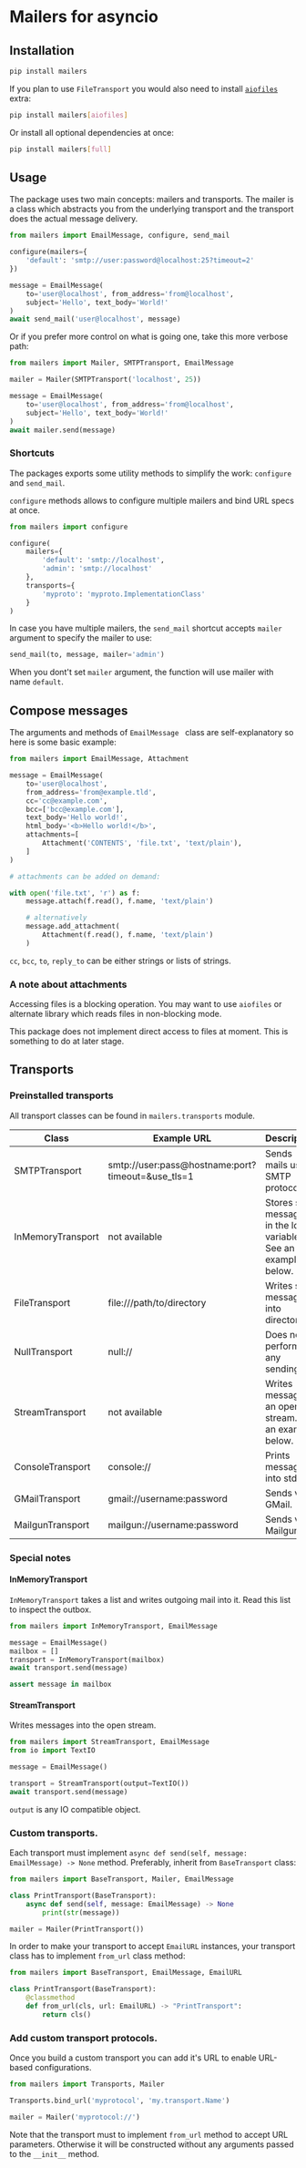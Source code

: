 # Mailers for asyncio

## Installation

```bash
pip install mailers
```

If you plan to use `FileTransport` you would also need to install 
[`aiofiles`](https://github.com/Tinche/aiofiles) extra:

```bash
pip install mailers[aiofiles]
```

Or install all optional dependencies at once:

```bash
pip install mailers[full]
```


## Usage

The package uses two main concepts: mailers and transports. 
The mailer is a class which abstracts you from the underlying transport
and the transport does the actual message delivery.

```python
from mailers import EmailMessage, configure, send_mail

configure(mailers={
    'default': 'smtp://user:password@localhost:25?timeout=2'
})

message = EmailMessage(
    to='user@localhost', from_address='from@localhost',
    subject='Hello', text_body='World!'
)
await send_mail('user@localhost', message)
```

Or if you prefer more control on what is going one, take this more verbose path:

```python
from mailers import Mailer, SMTPTransport, EmailMessage

mailer = Mailer(SMTPTransport('localhost', 25))

message = EmailMessage(
    to='user@localhost', from_address='from@localhost',
    subject='Hello', text_body='World!'
)
await mailer.send(message)
``` 

### Shortcuts

The packages exports some utility methods to simplify the work: `configure` and `send_mail`.

`configure` methods allows to configure multiple mailers and bind URL specs at once.

```python
from mailers import configure

configure(
    mailers={
        'default': 'smtp://localhost',
        'admin': 'smtp://localhost'   
    },
    transports={
        'myproto': 'myproto.ImplementationClass'            
    }
)
``` 

In case you have multiple mailers, the `send_mail` shortcut accepts `mailer` argument to specify the mailer to use:
```python
send_mail(to, message, mailer='admin')
```

When you dont't set `mailer` argument, the function will use mailer with name `default`.  


## Compose messages

The arguments and methods of `EmailMessage ` class are self-explanatory so here is some basic example:

```python
from mailers import EmailMessage, Attachment

message = EmailMessage(
    to='user@localhost', 
    from_address='from@example.tld', 
    cc='cc@example.com', 
    bcc=['bcc@example.com'], 
    text_body='Hello world!',
    html_body='<b>Hello world!</b>',
    attachments=[
        Attachment('CONTENTS', 'file.txt', 'text/plain'),    
    ]   
)

# attachments can be added on demand:

with open('file.txt', 'r') as f:
    message.attach(f.read(), f.name, 'text/plain')

    # alternatively
    message.add_attachment(
        Attachment(f.read(), f.name, 'text/plain')
    )
```

`cc`, `bcc`, `to`, `reply_to` can be either strings or lists of strings.

### A note about attachments

Accessing files is a blocking operation. You may want to use `aiofiles` or alternate library
which reads files in non-blocking mode.

This package does not implement direct access to files at moment. 
This is something to do at later stage. 

## Transports

### Preinstalled transports

All transport classes can be found in `mailers.transports` module.

| Class             | Example URL                                       | Description                                                       |
|-------------------|---------------------------------------------------|-------------------------------------------------------------------|
| SMTPTransport     | smtp://user:pass@hostname:port?timeout=&use_tls=1 | Sends mails using SMTP protocol.                                  |
| InMemoryTransport | not available                                     | Stores sent messages in the local variable. See an example below. |
| FileTransport     | file:///path/to/directory                         | Writes sent messages into directory.                              |
| NullTransport     | null://                                           | Does not perform any sending.                                     |
| StreamTransport   | not available                                     | Writes message to an open stream. See an example below.           |
| ConsoleTransport  | console://                                        | Prints messages into stdout.                                      |
| GMailTransport    | gmail://username:password                         | Sends via GMail.                                                  |
| MailgunTransport  | mailgun://username:password                       | Sends via Mailgun.                                                |


### Special notes

#### InMemoryTransport

`InMemoryTransport` takes a list and writes outgoing mail into it. 
Read this list to inspect the outbox.

```python
from mailers import InMemoryTransport, EmailMessage

message = EmailMessage()
mailbox = []
transport = InMemoryTransport(mailbox)
await transport.send(message)

assert message in mailbox
```

#### StreamTransport

Writes messages into the open stream.

```python
from mailers import StreamTransport, EmailMessage
from io import TextIO

message = EmailMessage()

transport = StreamTransport(output=TextIO())
await transport.send(message)
```

`output` is any IO compatible object.


### Custom transports.

Each transport must implement `async def send(self, message: EmailMessage) -> None` method. 
Preferably, inherit from `BaseTransport` class:

```python
from mailers import BaseTransport, Mailer, EmailMessage

class PrintTransport(BaseTransport):
    async def send(self, message: EmailMessage) -> None
        print(str(message))

mailer = Mailer(PrintTransport())
```

In order to make your transport to accept `EmailURL` instances, your transport class has to implement `from_url` 
class method:

```python
from mailers import BaseTransport, EmailMessage, EmailURL

class PrintTransport(BaseTransport):
    @classmethod
    def from_url(cls, url: EmailURL) -> "PrintTransport":
        return cls()
```

### Add custom transport protocols.

Once you build a custom transport you can add it's URL to enable URL-based configurations.
```python
from mailers import Transports, Mailer

Transports.bind_url('myprotocol', 'my.transport.Name')

mailer = Mailer('myprotocol://')
``` 

Note that the transport must to implement `from_url` method to accept URL parameters.
Otherwise it will be constructed without any arguments passed to the `__init__` method.
